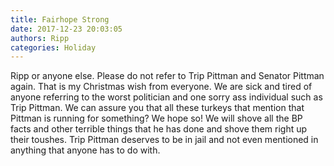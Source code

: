 ```yaml
---
title: Fairhope Strong
date: 2017-12-23 20:03:05
authors: Ripp
categories: Holiday
---
```


 Ripp or anyone else. Please do not refer to Trip Pittman and Senator Pittman again. That is my Christmas wish from everyone. We are sick and tired of anyone referring to the worst politician and one sorry ass individual such as Trip Pittman. We can assure you that all these turkeys that mention that Pittman is running for something?  We hope so!  We will shove all the BP facts and other terrible things that he has done and shove them right up their toushes. Trip Pittman deserves to be in jail and not even mentioned in anything that anyone has to do with.